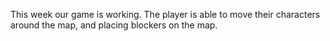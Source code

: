 This week our game is working. The player is able to move their characters around the map, and placing blockers on the map. 
